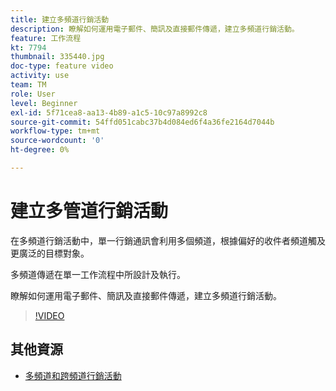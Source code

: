 ```yaml
---
title: 建立多頻道行銷活動
description: 瞭解如何運用電子郵件、簡訊及直接郵件傳遞，建立多頻道行銷活動。
feature: 工作流程
kt: 7794
thumbnail: 335440.jpg
doc-type: feature video
activity: use
team: TM
role: User
level: Beginner
exl-id: 5f71cea8-aa13-4b89-a1c5-10c97a8992c8
source-git-commit: 54ffd051cabc37b4d084ed6f4a36fe2164d7044b
workflow-type: tm+mt
source-wordcount: '0'
ht-degree: 0%

---
```


# 建立多管道行銷活動

在多頻道行銷活動中，單一行銷通訊會利用多個頻道，根據偏好的收件者頻道觸及更廣泛的目標對象。

多頻道傳遞在單一工作流程中所設計及執行。

瞭解如何運用電子郵件、簡訊及直接郵件傳遞，建立多頻道行銷活動。

>[!VIDEO](https://video.tv.adobe.com/v/335440?quality=12)

## 其他資源

* [多頻道和跨頻道行銷活動](/help/orchestrate-campaigns/introduction-to-cross-and-multi-channel-campaigns.md)

